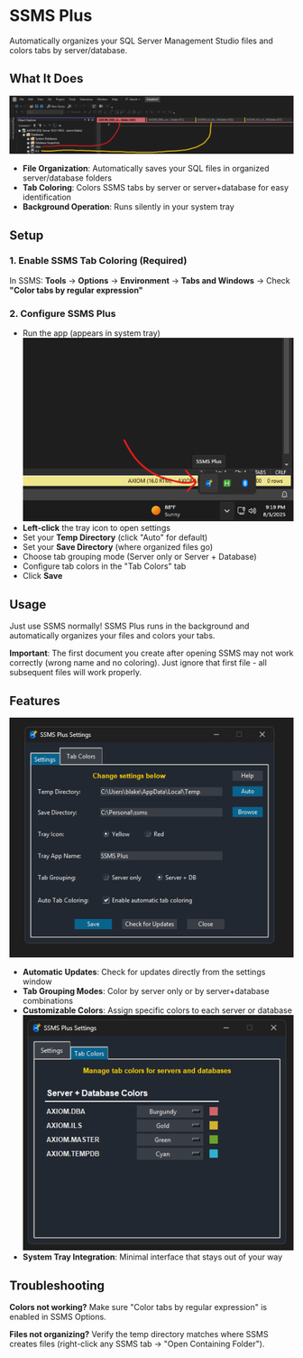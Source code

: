 # SSMS Plus

Automatically organizes your SQL Server Management Studio files and colors tabs by server/database.

## What It Does
![Tab colors](images/tab_color.png)
- **File Organization**: Automatically saves your SQL files in organized server/database folders
- **Tab Coloring**: Colors SSMS tabs by server or server+database for easy identification
- **Background Operation**: Runs silently in your system tray

## Setup

### 1. Enable SSMS Tab Coloring (Required)
In SSMS: **Tools** → **Options** → **Environment** → **Tabs and Windows** → Check **"Color tabs by regular expression"**

### 2. Configure SSMS Plus
- Run the app (appears in system tray)
![Tray](images/tray.png)
- **Left-click** the tray icon to open settings
- Set your **Temp Directory** (click "Auto" for default)
- Set your **Save Directory** (where organized files go)
- Choose tab grouping mode (Server only or Server + Database)
- Configure tab colors in the "Tab Colors" tab
- Click **Save**

## Usage

Just use SSMS normally! SSMS Plus runs in the background and automatically organizes your files and colors your tabs.

**Important**: The first document you create after opening SSMS may not work correctly (wrong name and no coloring). Just ignore that first file - all subsequent files will work properly.

## Features
![Settings](images/settings.png)
- **Automatic Updates**: Check for updates directly from the settings window
- **Tab Grouping Modes**: Color by server only or by server+database combinations
- **Customizable Colors**: Assign specific colors to each server or database
![Colors](images/colors.png)
- **System Tray Integration**: Minimal interface that stays out of your way

## Troubleshooting

**Colors not working?** Make sure "Color tabs by regular expression" is enabled in SSMS Options.

**Files not organizing?** Verify the temp directory matches where SSMS creates files (right-click any SSMS tab → "Open Containing Folder").
